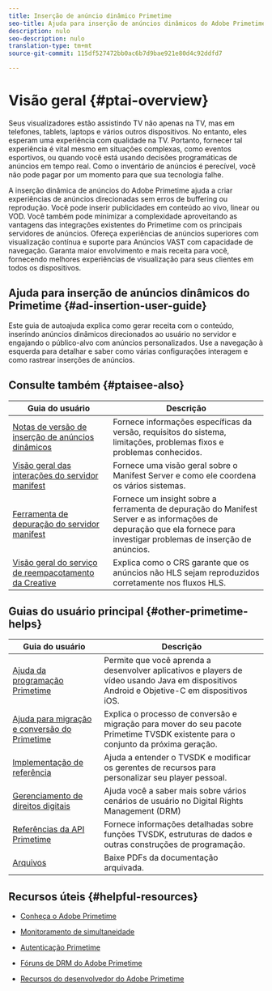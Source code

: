 ```yaml
---
title: Inserção de anúncio dinâmico Primetime
seo-title: Ajuda para inserção de anúncios dinâmicos do Adobe Primetime
description: nulo
seo-description: nulo
translation-type: tm+mt
source-git-commit: 115df527472bb0ac6b7d9bae921e80d4c92ddfd7

---
```



# Visão geral {#ptai-overview}

Seus visualizadores estão assistindo TV não apenas na TV, mas em telefones, tablets, laptops e vários outros dispositivos. No entanto, eles esperam uma experiência com qualidade na TV. Portanto, fornecer tal experiência é vital mesmo em situações complexas, como eventos esportivos, ou quando você está usando decisões programáticas de anúncios em tempo real. Como o inventário de anúncios é perecível, você não pode pagar por um momento para que sua tecnologia falhe.

A inserção dinâmica de anúncios do Adobe Primetime ajuda a criar experiências de anúncios direcionadas sem erros de buffering ou reprodução. Você pode inserir publicidades em conteúdo ao vivo, linear ou VOD. Você também pode minimizar a complexidade aproveitando as vantagens das integrações existentes do Primetime com os principais servidores de anúncios. Ofereça experiências de anúncios superiores com visualização contínua e suporte para Anúncios VAST com capacidade de navegação. Garanta maior envolvimento e mais receita para você, fornecendo melhores experiências de visualização para seus clientes em todos os dispositivos.

## Ajuda para inserção de anúncios dinâmicos do Primetime {#ad-insertion-user-guide}

Este guia de autoajuda explica como gerar receita com o conteúdo, inserindo anúncios dinâmicos direcionados ao usuário no servidor e engajando o público-alvo com anúncios personalizados. Use a navegação à esquerda para detalhar e saber como várias configurações interagem e como rastrear inserções de anúncios.

## Consulte também {#ptaisee-also}

| Guia do usuário | Descrição |
|---|---|
| [Notas de versão de inserção de anúncios dinâmicos](../release-notes/ptai-19x-release-notes.md) | Fornece informações específicas da versão, requisitos do sistema, limitações, problemas fixos e problemas conhecidos. |
| [Visão geral das interações do servidor manifest](msapi-topics/ms-overview.md) | Fornece uma visão geral sobre o Manifest Server e como ele coordena os vários sistemas. |
| [Ferramenta de depuração do servidor manifest](manifest-server-debugging-tool.md) | Fornece um insight sobre a ferramenta de depuração do Manifest Server e as informações de depuração que ela fornece para investigar problemas de inserção de anúncios. |
| [Visão geral do serviço de reempacotamento da Creative](creative-repackaging-service/crs-overview.md) | Explica como o CRS garante que os anúncios não HLS sejam reproduzidos corretamente nos fluxos HLS. |

## Guias do usuário principal {#other-primetime-helps}

| Guia do usuário | Descrição |
|---|---|
| [Ajuda da programação Primetime](../programming/home.md) | Permite que você aprenda a desenvolver aplicativos e players de vídeo usando Java em dispositivos Android e Objetive-C em dispositivos iOS. |
| [Ajuda para migração e conversão do Primetime](../migration-guides/home.md) | Explica o processo de conversão e migração para mover do seu pacote Primetime TVSDK existente para o conjunto da próxima geração. |
| [Implementação de referência](../android-reference-implementation/home.md) | Ajuda a entender o TVSDK e modificar os gerentes de recursos para personalizar seu player pessoal. |
| [Gerenciamento de direitos digitais](../digital-rights-management/home.md) | Ajuda você a saber mais sobre vários cenários de usuário no Digital Rights Management (DRM) |
| [Referências da API Primetime](../reference/api-references.md) | Fornece informações detalhadas sobre funções TVSDK, estruturas de dados e outras construções de programação. |
| [Arquivos](https://helpx.adobe.com/primetime/archives.html) | Baixe PDFs da documentação arquivada. |

## Recursos úteis {#helpful-resources}

* [Conheça o Adobe Primetime](https://www.adobe.com/in/marketing/primetime.html)

* [Monitoramento de simultaneidade](https://tve.helpdocsonline.com/concurrency-monitoring-introduction)

* [Autenticação Primetime](https://tve.helpdocsonline.com/home)

* [Fóruns de DRM do Adobe Primetime](https://forums.adobe.com/community/adobe_access)

* [Recursos do desenvolvedor do Adobe Primetime](https://www.adobe.com/devnet/primetime.html)